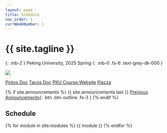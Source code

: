 ```yaml
---
layout: page
title: Schedule
nav_order: 1
currWeekNumber: 1
---
```


# {{ site.tagline }}
{: .mb-2 }
Peking University, 2025 Spring
{: .mb-0 .fs-6 .text-grey-dk-000 }

<img src="/sp25/assets/images/pkuos.svg">

<p>
<a href="https://echostone.gitbook.io/pintos/" class="btn btn-purple">Pintos Doc</a>
<a href="https://pku-tacos.pages.dev/introduction" class="btn btn-purple">Tacos Doc</a>
<a href="https://course.pku.edu.cn" class="btn btn-green">PKU Course Website</a>
<a href="https://piazza.com/pku.edu.cn/spring2025/04834490" class="btn btn-blue">Piazza</a>
</p>

{% if site.announcements %}
{{ site.announcements.last }}
[Previous Announcements](announcements.md){: .btn .btn-outline .fs-3 }
{% endif %}

## Schedule
{% for module in site.modules %}
<a name="week-{{module.weekNumber}}"></a>
{{ module }}
{% endfor %}
